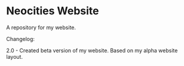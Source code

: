 # Neocities Website

A repository for my website.

Changelog:

2.0 - Created beta version of my website. Based on my alpha website layout.